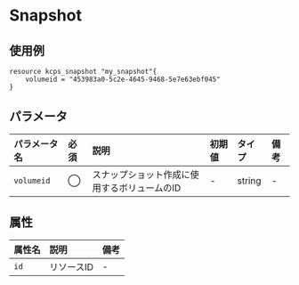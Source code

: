# Snapshot

## 使用例

```hcl
resource kcps_snapshot "my_snapshot"{
    volumeid = "453983a0-5c2e-4645-9468-5e7e63ebf045"
}
```


## パラメータ

|パラメータ名 |必須    |説明      |初期値    |タイプ    |備考|
|:----------|:------|:---------|:--------|:--------|:--|
|`volumeid` |◯|スナップショット作成に使用するボリュームのID  | - | string | - |


## 属性
|属性名 |説明      |備考 |
|:----------|:------|:---------|
|`id`          |リソースID   | - | 
